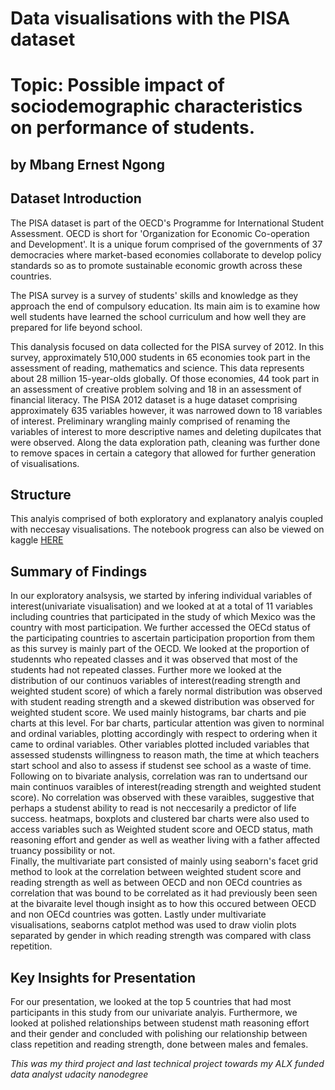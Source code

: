 # Data visualisations with the PISA dataset  


# Topic: Possible impact of sociodemographic characteristics on performance of students.
## by Mbang Ernest Ngong


## Dataset Introduction

The PISA dataset is part of the OECD's Programme for International Student Assessment. OECD is short for 'Organization for Economic Co-operation and Development'. It is a unique forum comprised of the governments of 37 democracies where market-based economies collaborate to develop policy standards so as to promote sustainable economic growth across these countries.

The PISA survey is a survey of students' skills and knowledge as they approach the end of compulsory education. Its main aim is to examine how well students have learned the school curriculum and how well they are prepared for life beyond school.

This danalysis focused on data collected for the PISA survey of 2012. In this survey, approximately 510,000 students in 65 economies took part in the assessment of reading, mathematics and science. This data represents about 28 million 15-year-olds globally. Of those economies, 44 took part in an assessment of creative problem solving and 18 in an assessment of financial literacy.
The PISA 2012 dataset is a huge dataset comprising approximately 635 variables however, it was narrowed down to 18 variables of interest.
Preliminary wrangling mainly comprised of renaming the variables of interest to more descriptive names and deleting dupilcates that were observed. 
Along the data exploration path, cleaning was further done to remove spaces in certain a category that allowed for further generation of visualisations.  
## Structure  
This analyis comprised of both exploratory and explanatory analyis coupled with neccesay visualisations. The notebook progress can also be viewed on kaggle [HERE](https://www.kaggle.com/code/mbangernest/part-i-exploration-template)


## Summary of Findings


In our exploratory analsysis, we started by infering individual variables of interest(univariate visualisation) and we looked at at a total of 11 variables including countries that participated in the study of which Mexico was the country with most participation. We further accessed the OECd status of the participating countries to ascertain participation proportion from them as this survey is mainly part of the OECD. We looked at the proportion of studennts who repeated classes and it was observed that most of the students had not repeated classes. Further more we looked at the distribution of our continuos variables of interest(reading strength and weighted student score) of which a farely normal distribution was observed with student reading strength and a skewed distribution was observed for weighted student score. We used mainly histograms, bar charts and pie charts at this level. For bar charts, particular attention was given to norminal and ordinal variables, plotting accordingly with respect to ordering when it came to ordinal variables. Other variables plotted included variables that assessed studensts willingness to reason math, the time at which teachers start school and also to assess if studenst see school as a waste of time.  
Following on to bivariate analysis, correlation was ran to undertsand our main continuos varaibles of interest(reading strength and weighted student score). No correlation was observed with these varaibles, suggestive that perhaps a studenst ability to read is not neccesarily a predictor of life success. heatmaps, boxplots and clustered bar charts were also used to access variables such as Weighted student score and OECD status, math reasoning effort and gender as well as weather living with a father affected truancy possibility or not.  
Finally, the multivariate part consisted of mainly using seaborn's facet grid method to look at the correlation between weighted student score and reading strength as well as between OECD and non OECd countries as correlation that was bound to be correlated as it had previously been seen at the bivaraite level though insight as to how this occured between OECD and non OECd countries was gotten. Lastly under multivariate visualisations, seaborns catplot method was used to draw violin plots separated by gender in which reading strength was compared with class repetition.


## Key Insights for Presentation

For our presentation, we looked at the top 5 countries that had most participants in this study from our univariate analyis. Furthermore, we looked at polished relationships between studenst math reasoning effort and their gender and concluded with polishing our relationship between class repetition and reading strength, done between males and females.   
  
  _This was my third project and last technical project towards my ALX funded data analyst udacity nanodegree_